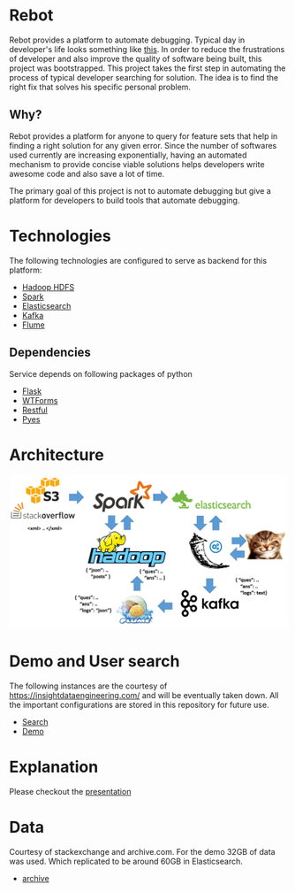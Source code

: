 # Rebot
Rebot provides a platform to automate debugging. Typical day in developer's life looks something like [this](https://www.youtube.com/watch?v=zkrzA5LUPxI).
In order to reduce the frustrations of developer and also improve the quality of software being built, this project was bootstrapped.
This project takes the first step in automating the process of typical developer searching for solution. 
The idea is to find the right fix that solves his specific personal problem.

## Why?
Rebot provides a platform for anyone to query for feature sets that help in finding a right solution for any given error.
Since the number of softwares used currently are increasing exponentially, having an automated mechanism to provide concise viable solutions helps 
developers write awesome code and also save a lot of time. 

The primary goal of this project is not to automate debugging but give a platform for developers to build tools that automate debugging.

# Technologies
The following technologies are configured to serve as backend for this platform:

* [Hadoop HDFS](http://hadoop.apache.org/)
* [Spark](https://spark.apache.org/)
* [Elasticsearch](https://www.elastic.co/)
* [Kafka](http://kafka.apache.org/)
* [Flume](https://flume.apache.org/)

## Dependencies
Service depends on following packages of python

* [Flask](http://flask.pocoo.org/)
* [WTForms](https://wtforms.readthedocs.org/en/latest/)
* [Restful](https://flask-restful.readthedocs.org/en/0.3.3/)
* [Pyes](https://elasticsearch-py.readthedocs.org/en/master/)

# Architecture

![](https://github.com/nave91/rebot/blob/gh-pages/img/Picture8.png)

# Demo and User search
The following instances are the courtesy of https://insightdataengineering.com/ and will be eventually taken down.
All the important configurations are stored in this repository for future use.

* [Search](http://rebot.link/search)
* [Demo](http://rebot.link/demo)

# Explanation
Please checkout the [presentation](https://nave91.github.io/rebot)

# Data
Courtesy of stackexchange and archive.com. For the demo 32GB of data was used. Which replicated to be around 60GB in Elasticsearch.

* [archive](https://archive.org/details/stackexchange)
